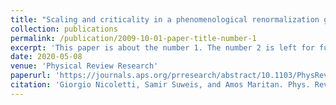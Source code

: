 ```yaml
---
title: "Scaling and criticality in a phenomenological renormalization group"
collection: publications
permalink: /publication/2009-10-01-paper-title-number-1
excerpt: 'This paper is about the number 1. The number 2 is left for future work.'
date: 2020-05-08
venue: 'Physical Review Research'
paperurl: 'https://journals.aps.org/prresearch/abstract/10.1103/PhysRevResearch.2.023144'
citation: 'Giorgio Nicoletti, Samir Suweis, and Amos Maritan. Phys. Rev. Research 2, 023144 (2020).'
---
```

